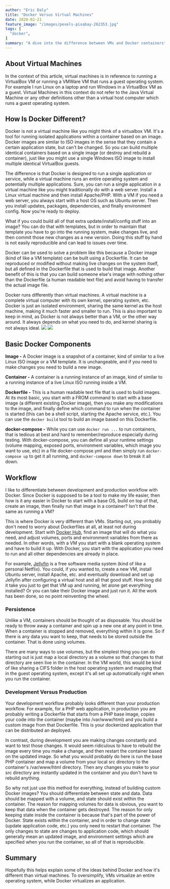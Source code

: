 ```yaml
---
author: "Eric Daly"
title: "Docker Versus Virtual Machines"
date: 2020-02-21
feature_image: "/images/pexels-pixabay-262353.jpg"
tags: [
  "docker",
]
summary: "A dive into the difference between VMs and Docker containers"
---
```


## About Virtual Machines ##
In the context of this article, virtual machines is in reference to running a VirtualBox VM or running a VMWare VM that runs a guest operating system. For example I run Linux on a laptop and run Windows in a VirtualBox VM as a guest. Virtual Machines in this context do not refer to the Java Virtual Machine or any other definitions other than a virtual host computer which runs a guest operating system.

## How Is Docker Different? ##
Docker is not a virtual machine like you might think of a virtualbox VM. It's a tool for running isolated applications within a container based on an image. Docker images are similar to ISO images in the sense that they contain a certain application state, but can't be changed. So you can build multiple identical containers based on a single image (or destroy and rebuild a container), just like you might use a single Windows ISO image to install multiple identical VirtualBox guests.

The difference is that Docker is designed to run a single application or service, while a virtual machine runs an entire operating system and potentially multiple applications. Sure, you can run a single application in a virtual machine like you might traditionally do with a web server. Install a Linux virtual machine and then install Apache/PHP. With a VM if you need a web server, you always start with a host OS such as Ubuntu server. Then you install updates, packages, dependencies, and finally environment config. Now you're ready to deploy.

What if you could build all of that extra update/install/config stuff into an image? You can do that with templates, but in order to maintain that template you have to go into the running system, make changes live, and then commit those new changes as a new version. Doing this stuff by hand is not easily reproducible and can lead to issues over time.

Docker can be used to solve a problem like this because a Docker image (kind of like a VM template) can be built using a Dockerfile. It can be reproduced or modified without making live changes on the system itself, but all defined in the Dockerfile that is used to build that image. Another benefit of this is that you can build someone else's image with nothing other than the Dockerfile (a human readable text file) and avoid having to transfer the actual image file.

Docker runs differently than virtual machines. A virtual machine is a complete virtual computer with its own kernel, operating system, etc. Docker is just an isolated environment, sharing the same kernel as the host machine, making it much faster and smaller to run. This is also important to keep in mind, as Docker is not always better than a VM, or the other way around. It always depends on what you need to do, and kernel sharing is not always ideal.
![](/postassets/docker-vm-diagram.png)
![](/postassets/docker-container-diagram.png)

## Basic Docker Components ##
**Image -** A Docker image is a snapshot of a container, kind of similar to a live Linux ISO image or a VM template. It is unchangeable, and if you need to make changes you need to build a new image.

**Container -** A container is a running instance of an image, kind of similar to a running instance of a live Linux ISO running inside a VM.

**Dockerfile -** This is a human readable text file that is used to build images. At its most basic, you start with a FROM command to start with a base image (a different existing Docker image), then you make any modifications to the image, and finally define which command to run when the container is started (this can be a shell script, starting the Apache service, etc.). You can use the `docker build` tool to build an image based on this Dockerfile.

**docker-compose -** While you can use `docker run ...` to run containers, that is tedious at best and hard to remember/reproduce especially during testing. With docker-compose, you can define all your runtime settings (volume mapping, exposed ports, environment variables, which image you want to use, etc) in a file docker-compose.yml and then simply run `docker-compose up` to get it all running, and `docker-compose down` to break it all down.

## Workflow ##
I like to differentiate between development and production workflow with Docker. Since Docker is supposed to be a tool to make my life easier, then how is it any easier in Docker to start with a base OS, build on top of that, create an image, then finally run that image in a container? Isn't that the same as running a VM?

This is where Docker is very different than VMs. Starting out, you probably don't need to worry about Dockerfiles at all, at least not during development. Start with [Docker Hub](https://hub.docker.com/), find an image that will do what you need, and adjust volumes, ports and environment variables from there as needed. In other words, with a VM you start with a blank operating system and have to build it up. With  Docker, you start with the application you need to run and all other dependencies are already in place.

For example, [Jellyfin](https://jellyfin.org/) is a free software media system (kind of like a personal Netflix). You could, if you wanted to, create a new VM, install Ubuntu server, install Apache, etc. and eventually download and set up Jellyfin after configuring a virtual host and all that good stuff. How long did it take you just to get that VM up and running, let alone get everything installed? Or you can take their Docker image and just run it. All the work has been done, so no point reinventing the wheel.

### Persistence ###
Unlike a VM, containers should be thought of as disposable. You should be ready to throw away a container and spin up a new one at any point in time. When a container is stopped and removed, everything within it is gone. So if there is any data you want to keep, that needs to be stored outside the container. That is done using volumes.

There are many ways to use volumes, but the simplest thing you can do starting out is just map a local directory as a volume so that changes to that directory are seen live in the container. In the VM world, this would be kind of like sharing a CIFS folder in the host operating system and mapping that in the guest operating system, except it's all set up automatically right when you run the container.

### Development Versus Production ###
Your development workflow probably looks different than your production workflow. For example, for a PHP web application, in production you are probably writing a Dockerfile that starts from  a PHP base image, copies your code into the container (maybe into /var/www/html) and you build a custom image from that Dockerfile. This is your dockerized application that can be distributed an deployed.

In contrast, during development you are making changes constantly and want to test those changes. It would seem ridiculous to have to rebuild the image every time you make a change, and then restart the container based on the updated image. So what you would probably do here is run the base PHP container and map a volume from your local src directory to the container's /var/www/html directory. Then any changes you make to your src directory are instantly updated in the container and you don't have to rebuild anything.

So why not just use this method for everything, instead of building custom Docker images? You should differentiate between state and data. Data should be mapped with a volume, and state should exist within the container. The reason for mapping volumes for data is obvious, you want to keep that data when the container gets destroyed. The reason for only keeping state inside the container is because that's part of the power of Docker. State exists within the container, and in order to change state (update application code, etc.) you only need to restart that container. The only changes to state are changes to application code, which should generally mean an updated image, and environment settings which are specified when you run the container, so all of that is reproducible.

## Summary ##
Hopefully this helps explain some of the ideas behind Docker and how it's different than virtual machines. To oversimplify, VMs virtualize an entire operating system, while Docker virtualizes an application.
